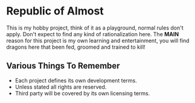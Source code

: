 # Republic of Almost

This is my hobby project, think of it as a playground, normal rules don't apply. Don't expect to find any kind of rationalization here. The **MAIN** reason for this project is my own learning and entertainment, you will find dragons here that been fed, groomed and trained to kill!

## Various Things To Remember

- Each project defines its own development terms.
- Unless stated all rights are reserved.
- Third party will be covered by its own licensing terms.
